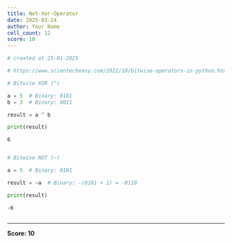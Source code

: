 ```yaml
---
title: Not-Xor-Operator
date: 2025-03-24
author: Your Name
cell_count: 12
score: 10
---
```


```python
# created at 25-01-2025
```


```python
# https://www.scientecheasy.com/2022/10/bitwise-operators-in-python.html/
```


```python
# Bitwise XOR (^)
```


```python
a = 5  # Binary: 0101
b = 3  # Binary: 0011
```


```python
result = a ^ b
```


```python
print(result)
```

    6



```python

```


```python
# Bitwise NOT (~)
```


```python
a = 5  # Binary: 0101
```


```python
result = ~a  # Binary: -(0101 + 1) = -0110
```


```python
print(result)
```

    -6



```python

```


---
**Score: 10**
